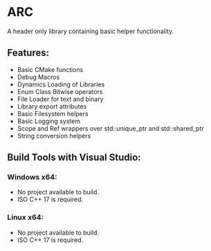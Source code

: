 # ARC
A header only library containing basic helper functionality.

## Features:
- Basic CMake functions
- Debug Macros
- Dynamics Loading of Libraries
- Enum Class Bitwise operators
- File Loader for text and binary
- Library export attributes
- Basic Filesystem helpers
- Basic Logging system
- Scope and Ref wrappers over std::unique_ptr and std::shared_ptr
- String conversion helpers

## Build Tools with Visual Studio:
### Windows x64:
- No project available to build.
- ISO C++ 17 is required.

### Linux x64:
- No project available to build.
- ISO C++ 17 is required.



